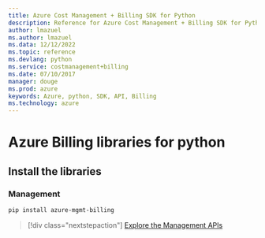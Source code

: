 ```yaml
---
title: Azure Cost Management + Billing SDK for Python
description: Reference for Azure Cost Management + Billing SDK for Python
author: lmazuel
ms.author: lmazuel
ms.data: 12/12/2022
ms.topic: reference
ms.devlang: python
ms.service: costmanagement+billing
ms.date: 07/10/2017
manager: douge
ms.prod: azure
keywords: Azure, python, SDK, API, Billing
ms.technology: azure
---
```

# Azure Billing libraries for python

## Install the libraries


### Management

```bash
pip install azure-mgmt-billing
```
> [!div class="nextstepaction"]
> [Explore the Management APIs](/python/api/overview/azure/billing/management)